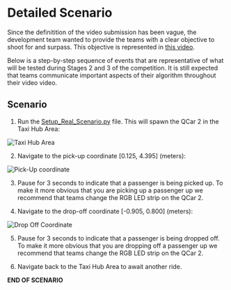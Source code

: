 # Detailed Scenario

Since the definitition of the video submission has been vague, the development team wanted to provide the teams with a clear objective to shoot for and surpass. This objective is represented in [this video](https://youtu.be/NtgBwlfGbMc).

Below is a step-by-step sequence of events that are representative of what will be tested during Stages 2 and 3 of the competition. It is still expected that teams communicate important aspects of their algorithm throughout their video video.

## Scenario

1. Run the [Setup_Real_Scenario.py](https://github.com/quanser/ACC-Competition-2025/blob/main/Docker/virtual_qcar2/python/Base_Scenarios_Python/Setup_Real_Scenario.py) file. This will spawn the QCar 2 in the Taxi Hub Area:
 
![Taxi Hub Area](TaxiHubArea.png)

2. Navigate to the pick-up coordinate [0.125, 4.395] (meters):

![Pick-Up coordinate](PickUpCoordinate.png)

3. Pause for 3 seconds to indicate that a passenger is being picked up. To make it more obvious that you are picking up a passenger up we recommend that teams change the RGB LED strip on the QCar 2.

4. Navigate to the drop-off coordinate [-0.905, 0.800] (meters):

![Drop Off Coordinate](DropOffCoordinate.png)

5. Pause for 3 seconds to indicate that a passenger is being dropped off. To make it more obvious that you are dropping off a passenger up we recommend that teams change the RGB LED strip on the QCar 2.

6. Navigate back to the Taxi Hub Area to await another ride.

**END OF SCENARIO**
